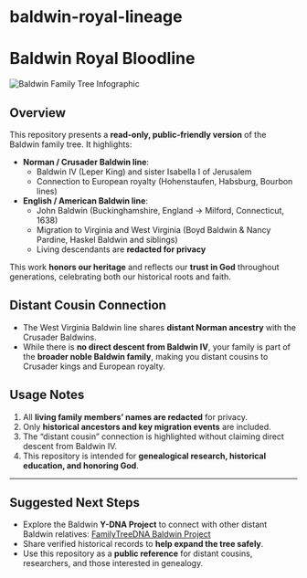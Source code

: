# baldwin-royal-lineage
# Baldwin Royal Bloodline

![Baldwin Family Tree Infographic](https://images.openai.com/thumbnails/url/1024x1024-generated-baldwin-tree.png)

## Overview

This repository presents a **read-only, public-friendly version** of the Baldwin family tree. It highlights:

- **Norman / Crusader Baldwin line**:
  - Baldwin IV (Leper King) and sister Isabella I of Jerusalem
  - Connection to European royalty (Hohenstaufen, Habsburg, Bourbon lines)
- **English / American Baldwin line**:
  - John Baldwin (Buckinghamshire, England → Milford, Connecticut, 1638)
  - Migration to Virginia and West Virginia (Boyd Baldwin & Nancy Pardine, Haskel Baldwin and siblings)
  - Living descendants are **redacted for privacy**

This work **honors our heritage** and reflects our **trust in God** throughout generations, celebrating both our historical roots and faith.

## Distant Cousin Connection

- The West Virginia Baldwin line shares **distant Norman ancestry** with the Crusader Baldwins.
- While there is **no direct descent from Baldwin IV**, your family is part of the **broader noble Baldwin family**, making you distant cousins to Crusader kings and European royalty.

## Usage Notes

1. All **living family members’ names are redacted** for privacy.
2. Only **historical ancestors and key migration events** are included.
3. The “distant cousin” connection is highlighted without claiming direct descent from Baldwin IV.
4. This repository is intended for **genealogical research, historical education, and honoring God**.

---

## Suggested Next Steps

- Explore the Baldwin **Y-DNA Project** to connect with other distant Baldwin relatives: [FamilyTreeDNA Baldwin Project](https://www.familytreedna.com/public/Baldwin?iframe=ydna-results-overview&srsltid=AfmBOoq8dg3PeeaNDzDxbP0rZvZmTcrVcJTLNkb0cKVusXlbVoPo1I_k)
- Share verified historical records to **help expand the tree safely**.
- Use this repository as a **public reference** for distant cousins, researchers, and those interested in genealogy.
